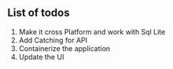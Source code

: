 ## List of todos ##
1. Make it cross Platform and work with Sql Lite
2. Add Catching for API
3. Containerize the application
4. Update the UI